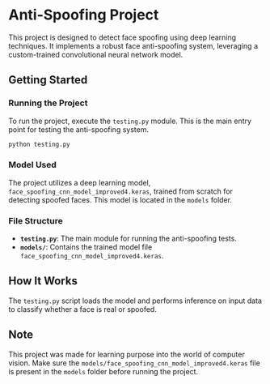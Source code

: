 # Anti-Spoofing Project

This project is designed to detect face spoofing using deep learning techniques. It implements a robust face anti-spoofing system, leveraging a custom-trained convolutional neural network model.

## Getting Started

### Running the Project
To run the project, execute the `testing.py` module. This is the main entry point for testing the anti-spoofing system.

```bash
python testing.py
```

### Model Used
The project utilizes a deep learning model, `face_spoofing_cnn_model_improved4.keras`, trained from scratch for detecting spoofed faces. This model is located in the `models` folder.

### File Structure
- **`testing.py`**: The main module for running the anti-spoofing tests.
- **`models/`**: Contains the trained model file `face_spoofing_cnn_model_improved4.keras`.

## How It Works
The `testing.py` script loads the model and performs inference on input data to classify whether a face is real or spoofed.

## Note
This project was made for learning purpose into the world of computer vision. Make sure the `models/face_spoofing_cnn_model_improved4.keras` file is present in the `models` folder before running the project.



